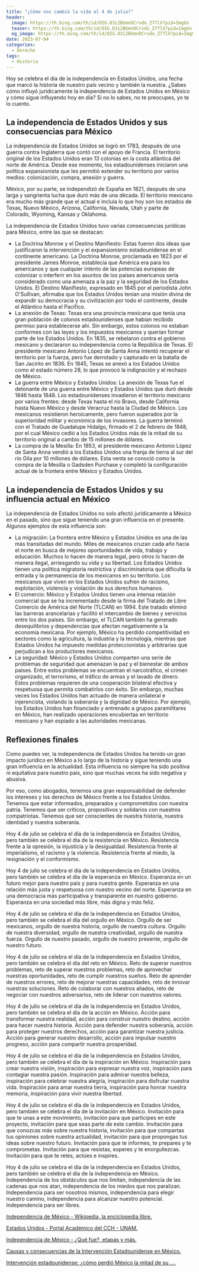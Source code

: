```yaml
---
title: "¿Cómo nos cambió la vida el 4 de julio?"
header:
  image: https://th.bing.com/th/id/OIG.D3i2BGmnDCrvdo_Z77lX?pid=ImgGn
  teaser: https://th.bing.com/th/id/OIG.D3i2BGmnDCrvdo_Z77lX?pid=ImgGn
  og_image: https://th.bing.com/th/id/OIG.D3i2BGmnDCrvdo_Z77lX?pid=ImgGn
date: 2023-07-04
categories:
  - Derecho
tags:
  - Historia
---
```


Hoy se celebra el día de la independencia en Estados Unidos, una fecha que marcó la historia de nuestro país vecino y también la nuestra. ¿Sabes cómo influyó jurídicamente la independencia de Estados Unidos en México y cómo sigue influyendo hoy en día? Si no lo sabes, no te preocupes, yo te lo cuento.

## La independencia de Estados Unidos y sus consecuencias para México

La independencia de Estados Unidos se logró en 1783, después de una guerra contra Inglaterra que contó con el apoyo de Francia. El territorio original de los Estados Unidos eran 13 colonias en la costa atlántica del norte de América. Desde ese momento, los estadounidenses iniciaron una política expansionista que les permitió extender su territorio por varios medios: colonización, compra, anexión y guerra.

México, por su parte, se independizó de España en 1821, después de una larga y sangrienta lucha que duró más de una década. El territorio mexicano era mucho más grande que el actual e incluía lo que hoy son los estados de Texas, Nuevo México, Arizona, California, Nevada, Utah y parte de Colorado, Wyoming, Kansas y Oklahoma.

La independencia de Estados Unidos tuvo varias consecuencias jurídicas para México, entre las que se destacan:

- La Doctrina Monroe y el Destino Manifiesto: Estas fueron dos ideas que justificaron la intervención y el expansionismo estadounidense en el continente americano. La Doctrina Monroe, proclamada en 1823 por el presidente James Monroe, establecía que América era para los americanos y que cualquier intento de las potencias europeas de colonizar o interferir en los asuntos de los países americanos sería considerado como una amenaza a la paz y la seguridad de los Estados Unidos. El Destino Manifiesto, expresado en 1845 por el periodista John O'Sullivan, afirmaba que los Estados Unidos tenían una misión divina de expandir su democracia y su civilización por todo el continente, desde el Atlántico hasta el Pacífico.
- La anexión de Texas: Texas era una provincia mexicana que tenía una gran población de colonos estadounidenses que habían recibido permiso para establecerse ahí. Sin embargo, estos colonos no estaban conformes con las leyes y los impuestos mexicanos y querían formar parte de los Estados Unidos. En 1835, se rebelaron contra el gobierno mexicano y declararon su independencia como la República de Texas. El presidente mexicano Antonio López de Santa Anna intentó recuperar el territorio por la fuerza, pero fue derrotado y capturado en la batalla de San Jacinto en 1836. En 1845, Texas se anexó a los Estados Unidos como el estado número 28, lo que provocó la indignación y el rechazo de México.
- La guerra entre México y Estados Unidos: La anexión de Texas fue el detonante de una guerra entre México y Estados Unidos que duró desde 1846 hasta 1848. Los estadounidenses invadieron el territorio mexicano por varios frentes: desde Texas hasta el río Bravo, desde California hasta Nuevo México y desde Veracruz hasta la Ciudad de México. Los mexicanos resistieron heroicamente, pero fueron superados por la superioridad militar y económica de los invasores. La guerra terminó con el Tratado de Guadalupe Hidalgo, firmado el 2 de febrero de 1848, por el cual México cedió a los Estados Unidos más de la mitad de su territorio original a cambio de 15 millones de dólares.
- La compra de la Mesilla: En 1853, el presidente mexicano Antonio López de Santa Anna vendió a los Estados Unidos una franja de tierra al sur del río Gila por 10 millones de dólares. Esta venta se conoció como la compra de la Mesilla o Gadsden Purchase y completó la configuración actual de la frontera entre México y Estados Unidos.

## La independencia de Estados Unidos y su influencia actual en México

La independencia de Estados Unidos no solo afectó jurídicamente a México en el pasado, sino que sigue teniendo una gran influencia en el presente. Algunos ejemplos de esta influencia son:

- La migración: La frontera entre México y Estados Unidos es una de las más transitadas del mundo. Miles de mexicanos cruzan cada año hacia el norte en busca de mejores oportunidades de vida, trabajo y educación. Muchos lo hacen de manera legal, pero otros lo hacen de manera ilegal, arriesgando su vida y su libertad. Los Estados Unidos tienen una política migratoria restrictiva y discriminatoria que dificulta la entrada y la permanencia de los mexicanos en su territorio. Los mexicanos que viven en los Estados Unidos sufren de racismo, explotación, violencia y violación de sus derechos humanos.
- El comercio: México y Estados Unidos tienen una intensa relación comercial que se ha incrementado desde la firma del Tratado de Libre Comercio de América del Norte (TLCAN) en 1994. Este tratado eliminó las barreras arancelarias y facilitó el intercambio de bienes y servicios entre los dos países. Sin embargo, el TLCAN también ha generado desequilibrios y dependencias que afectan negativamente a la economía mexicana. Por ejemplo, México ha perdido competitividad en sectores como la agricultura, la industria y la tecnología, mientras que Estados Unidos ha impuesto medidas proteccionistas y arbitrarias que perjudican a los productores mexicanos.
- La seguridad: México y Estados Unidos comparten una serie de problemas de seguridad que amenazan la paz y el bienestar de ambos países. Entre estos problemas se encuentran el narcotráfico, el crimen organizado, el terrorismo, el tráfico de armas y el lavado de dinero. Estos problemas requieren de una cooperación bilateral efectiva y respetuosa que permita combatirlos con éxito. Sin embargo, muchas veces los Estados Unidos han actuado de manera unilateral e injerencista, violando la soberanía y la dignidad de México. Por ejemplo, los Estados Unidos han financiado y entrenado a grupos paramilitares en México, han realizado operaciones encubiertas en territorio mexicano y han espiado a las autoridades mexicanas.

## Reflexiones finales

Como puedes ver, la independencia de Estados Unidos ha tenido un gran impacto jurídico en México a lo largo de la historia y sigue teniendo una gran influencia en la actualidad. Esta influencia no siempre ha sido positiva ni equitativa para nuestro país, sino que muchas veces ha sido negativa y abusiva.

Por eso, como abogados, tenemos una gran responsabilidad de defender los intereses y los derechos de México frente a los Estados Unidos. Tenemos que estar informados, preparados y comprometidos con nuestra patria. Tenemos que ser críticos, propositivos y solidarios con nuestros compatriotas. Tenemos que ser conscientes de nuestra historia, nuestra identidad y nuestra soberanía.

Hoy 4 de julio se celebra el día de la independencia en Estados Unidos, pero también se celebra el día de la resistencia en México. Resistencia frente a la opresión, la injusticia y la desigualdad. Resistencia frente al imperialismo, el racismo y la violencia. Resistencia frente al miedo, la resignación y el conformismo.

Hoy 4 de julio se celebra el día de la independencia en Estados Unidos, pero también se celebra el día de la esperanza en México. Esperanza en un futuro mejor para nuestro país y para nuestra gente. Esperanza en una relación más justa y respetuosa con nuestro vecino del norte. Esperanza en una democracia más participativa y transparente en nuestro gobierno. Esperanza en una sociedad más libre, más digna y más feliz.

Hoy 4 de julio se celebra el día de la independencia en Estados Unidos, pero también se celebra el día del orgullo en México. Orgullo de ser mexicanos, orgullo de nuestra historia, orgullo de nuestra cultura. Orgullo de nuestra diversidad, orgullo de nuestra creatividad, orgullo de nuestra fuerza. Orgullo de nuestro pasado, orgullo de nuestro presente, orgullo de nuestro futuro.

Hoy 4 de julio se celebra el día de la independencia en Estados Unidos, pero también se celebra el día del reto en México. Reto de superar nuestros problemas, reto de superar nuestros problemas, reto de aprovechar nuestras oportunidades, reto de cumplir nuestros sueños. Reto de aprender de nuestros errores, reto de mejorar nuestras capacidades, reto de innovar nuestras soluciones. Reto de colaborar con nuestros aliados, reto de negociar con nuestros adversarios, reto de liderar con nuestros valores.

Hoy 4 de julio se celebra el día de la independencia en Estados Unidos, pero también se celebra el día de la acción en México. Acción para transformar nuestra realidad, acción para construir nuestro destino, acción para hacer nuestra historia. Acción para defender nuestra soberanía, acción para proteger nuestros derechos, acción para garantizar nuestra justicia. Acción para generar nuestro desarrollo, acción para impulsar nuestro progreso, acción para compartir nuestra prosperidad.

Hoy 4 de julio se celebra el día de la independencia en Estados Unidos, pero también se celebra el día de la inspiración en México. Inspiración para crear nuestra visión, inspiración para expresar nuestra voz, inspiración para contagiar nuestra pasión. Inspiración para admirar nuestra belleza, inspiración para celebrar nuestra alegría, inspiración para disfrutar nuestra vida. Inspiración para amar nuestra tierra, inspiración para honrar nuestra memoria, inspiración para vivir nuestra libertad.

Hoy 4 de julio se celebra el día de la independencia en Estados Unidos, pero también se celebra el día de la invitación en México. Invitación para que te unas a este movimiento, invitación para que participes en este proyecto, invitación para que seas parte de este cambio. Invitación para que conozcas más sobre nuestra historia, invitación para que compartas tus opiniones sobre nuestra actualidad, invitación para que propongas tus ideas sobre nuestro futuro. Invitación para que te informes, te prepares y te comprometas. Invitación para que resistas, esperes y te enorgullezcas. Invitación para que te retes, actúes e inspires.

Hoy 4 de julio se celebra el día de la independencia en Estados Unidos, pero también se celebra el día de la independencia en México. Independencia de los obstáculos que nos limitan, independencia de las cadenas que nos atan, independencia de los miedos que nos paralizan. Independencia para ser nosotros mismos, independencia para elegir nuestro camino, independencia para alcanzar nuestro potencial. Independencia para ser libres.


[Independencia de México - Wikipedia, la enciclopedia libre. ](https://es.wikipedia.org/wiki/Independencia_de_M%C3%A9xico)

[Estados Unidos - Portal Académico del CCH - UNAM. ](https://e1.portalacademicocch.unam.mx/alumno/historiademexico1/unidad4/intervencionesextranjeras/estadosunidos)

[Independencia de México - ¿Qué fue?, etapas y más. ](https://enciclopediadehistoria.com/independencia-de-mexico/)

[Causas y consecuencias de la Intervención Estadounidense en México. ](https://elpensante.com/causas-y-consecuencias-de-la-intervencion-estadounidense-en-mexico/)

[Intervención estadounidense: ¿cómo perdió México la mitad de su .... ](https://elpais.com/mexico/2023-05-19/intervencion-estadounidense-como-perdio-mexico-la-mitad-de-su-territorio-hace-175-anos.html)